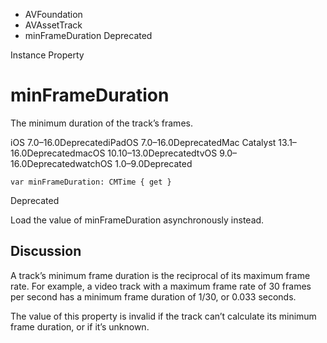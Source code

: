 

- AVFoundation
- AVAssetTrack
-  minFrameDuration Deprecated

Instance Property

# minFrameDuration

The minimum duration of the track’s frames.

iOS 7.0–16.0DeprecatediPadOS 7.0–16.0DeprecatedMac Catalyst 13.1–16.0DeprecatedmacOS 10.10–13.0DeprecatedtvOS 9.0–16.0DeprecatedwatchOS 1.0–9.0Deprecated

``` source
var minFrameDuration: CMTime { get }
```

Deprecated

Load the value of minFrameDuration asynchronously instead.

## Discussion

A track’s minimum frame duration is the reciprocal of its maximum frame rate. For example, a video track with a maximum frame rate of 30 frames per second has a minimum frame duration of 1/30, or 0.033 seconds.

The value of this property is invalid if the track can’t calculate its minimum frame duration, or if it’s unknown.

